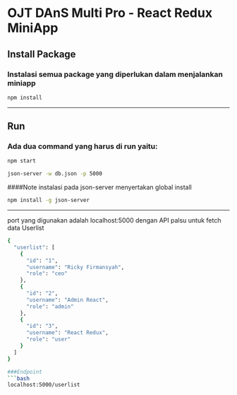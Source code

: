 # OJT DAnS Multi Pro - React Redux MiniApp

## Install Package
### Instalasi semua package yang diperlukan dalam menjalankan miniapp
```bash
npm install
```
---------

## Run
### Ada dua command yang harus di run  yaitu:
```bash
npm start
```
```bash
json-server -w db.json -p 5000
```
####Note
instalasi pada json-server menyertakan global install
```bash
npm install -g json-server
```

---------
port yang digunakan adalah localhost:5000 dengan API palsu untuk fetch data Userlist

```bash
{
  "userlist": [
    {
      "id": "1",
      "username": "Ricky Firmansyah",
      "role": "ceo"
    },
    {
      "id": "2",
      "username": "Admin React",
      "role": "admin"
    },
    {
      "id": "3",
      "username": "React Redux",
      "role": "user"
    }
  ]
}

###Endpoint
```bash
localhost:5000/userlist
```
